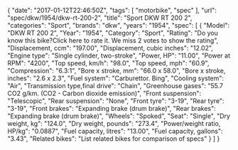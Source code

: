 {
    "date": "2017-01-12T22:46:50Z",
    "tags": [
        "motorbike",
        "spec"
    ],
    "url": "spec\/dkw\/1954\/dkw-rt-200-2",
    "title": "Sport DKW RT 200 2",
    "categories": "Sport",
    "brands": "dkw",
    "years": "1954",
    "spec": [
        {
            "Model": "DKW RT 200 2",
            "Year": "1954",
            "Category": "Sport",
            "Rating": "Do you know this bike?Click here to rate it. We miss 2 votes to show the rating",
            "Displacement, ccm": "197.00",
            "Displacement, cubic inches": "12.02",
            "Engine type": "Single cylinder, two-stroke",
            "Power, HP": "11.00",
            "Power at RPM": "4200",
            "Top speed, km\/h": "98.0",
            "Top speed, mph": "60.9",
            "Compression": "6.3:1",
            "Bore x stroke, mm": "66.0 x 58.0",
            "Bore x stroke, inches": "2.6 x 2.3",
            "Fuel system": "Carburettor. Bing",
            "Cooling system": "Air",
            "Transmission type,final drive": "Chain",
            "Greenhouse gases": "55.7 CO2 g\/km. (CO2 - Carbon dioxide emission)",
            "Front suspension": "Telescopic",
            "Rear suspension": "None",
            "Front tyre": "3-19",
            "Rear tyre": "3-19",
            "Front brakes": "Expanding brake (drum brake)",
            "Rear brakes": "Expanding brake (drum brake)",
            "Wheels": "Spoked",
            "Seat": "Single",
            "Dry weight, kg": "124.0",
            "Dry weight, pounds": "273.4",
            "Power\/weight ratio, HP\/kg": "0.0887",
            "Fuel capacity, litres": "13.00",
            "Fuel capacity, gallons": "3.43",
            "Related bikes": "List related bikes for comparison of specs"
        }
    ]
}